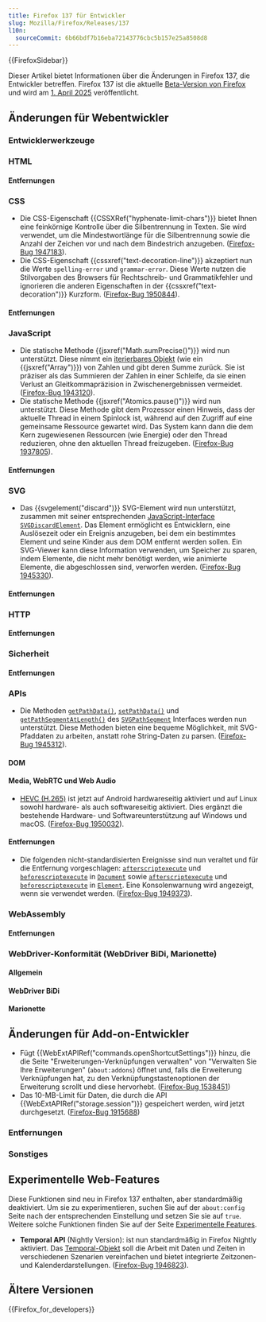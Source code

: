 ```yaml
---
title: Firefox 137 für Entwickler
slug: Mozilla/Firefox/Releases/137
l10n:
  sourceCommit: 6b66bdf7b16eba72143776cbc5b157e25a8508d8
---
```


{{FirefoxSidebar}}

Dieser Artikel bietet Informationen über die Änderungen in Firefox 137, die Entwickler betreffen. Firefox 137 ist die aktuelle [Beta-Version von Firefox](https://www.mozilla.org/en-US/firefox/channel/desktop/#beta) und wird am [1. April 2025](https://whattrainisitnow.com/release/?version=137) veröffentlicht.

## Änderungen für Webentwickler

### Entwicklerwerkzeuge

### HTML

#### Entfernungen

### CSS

- Die CSS-Eigenschaft {{CSSXRef("hyphenate-limit-chars")}} bietet Ihnen eine feinkörnige Kontrolle über die Silbentrennung in Texten. Sie wird verwendet, um die Mindestwortlänge für die Silbentrennung sowie die Anzahl der Zeichen vor und nach dem Bindestrich anzugeben. ([Firefox-Bug 1947183](https://bugzil.la/1947183)).
- Die CSS-Eigenschaft {{cssxref("text-decoration-line")}} akzeptiert nun die Werte `spelling-error` und `grammar-error`. Diese Werte nutzen die Stilvorgaben des Browsers für Rechtschreib- und Grammatikfehler und ignorieren die anderen Eigenschaften in der {{cssxref("text-decoration")}} Kurzform. ([Firefox-Bug 1950844](https://bugzil.la/1950844)).

#### Entfernungen

### JavaScript

- Die statische Methode {{jsxref("Math.sumPrecise()")}} wird nun unterstützt. Diese nimmt ein [iterierbares Objekt](/de/docs/Web/JavaScript/Reference/Iteration_protocols#the_iterable_protocol) (wie ein {{jsxref("Array")}}) von Zahlen und gibt deren Summe zurück. Sie ist präziser als das Summieren der Zahlen in einer Schleife, da sie einen Verlust an Gleitkommapräzision in Zwischenergebnissen vermeidet. ([Firefox-Bug 1943120](https://bugzil.la/1943120)).
- Die statische Methode {{jsxref("Atomics.pause()")}} wird nun unterstützt. Diese Methode gibt dem Prozessor einen Hinweis, dass der aktuelle Thread in einem Spinlock ist, während auf den Zugriff auf eine gemeinsame Ressource gewartet wird. Das System kann dann die dem Kern zugewiesenen Ressourcen (wie Energie) oder den Thread reduzieren, ohne den aktuellen Thread freizugeben. ([Firefox-Bug 1937805](https://bugzil.la/1937805)).

#### Entfernungen

### SVG

- Das {{svgelement("discard")}} SVG-Element wird nun unterstützt, zusammen mit seiner entsprechenden [JavaScript-Interface `SVGDiscardElement`](/de/docs/Web/API/SVGDiscardElement).
  Das Element ermöglicht es Entwicklern, eine Auslösezeit oder ein Ereignis anzugeben, bei dem ein bestimmtes Element und seine Kinder aus dem DOM entfernt werden sollen.
  Ein SVG-Viewer kann diese Information verwenden, um Speicher zu sparen, indem Elemente, die nicht mehr benötigt werden, wie animierte Elemente, die abgeschlossen sind, verworfen werden.
  ([Firefox-Bug 1945330](https://bugzil.la/1945330)).

#### Entfernungen

### HTTP

#### Entfernungen

### Sicherheit

#### Entfernungen

### APIs

- Die Methoden [`getPathData()`](/de/docs/Web/API/SVGPathSegment/getPathData), [`setPathData()`](/de/docs/Web/API/SVGPathSegment/setPathData) und [`getPathSegmentAtLength()`](/de/docs/Web/API/SVGPathSegment/getPathSegmentAtLength) des [`SVGPathSegment`](/de/docs/Web/API/SVGPathSegment) Interfaces werden nun unterstützt. Diese Methoden bieten eine bequeme Möglichkeit, mit SVG-Pfaddaten zu arbeiten, anstatt rohe String-Daten zu parsen. ([Firefox-Bug 1945312](https://bugzil.la/1945312)).

#### DOM

#### Media, WebRTC und Web Audio

- [HEVC (H.265)](/de/docs/Web/Media/Guides/Formats/Video_codecs#hevc_h.265) ist jetzt auf Android hardwareseitig aktiviert und auf Linux sowohl hardware- als auch softwareseitig aktiviert. Dies ergänzt die bestehende Hardware- und Softwareunterstützung auf Windows und macOS. ([Firefox-Bug 1950032](https://bugzil.la/1950032)).

#### Entfernungen

- Die folgenden nicht-standardisierten Ereignisse sind nun veraltet und für die Entfernung vorgeschlagen: [`afterscriptexecute`](/de/docs/Web/API/Document/afterscriptexecute_event) und [`beforescriptexecute`](/de/docs/Web/API/Document/beforescriptexecute_event) in [`Document`](/de/docs/Web/API/Document) sowie [`afterscriptexecute`](/de/docs/Web/API/Element/afterscriptexecute_event) und [`beforescriptexecute`](/de/docs/Web/API/Element/beforescriptexecute_event) in [`Element`](/de/docs/Web/API/Element). Eine Konsolenwarnung wird angezeigt, wenn sie verwendet werden. ([Firefox-Bug 1949373](https://bugzil.la/1949373)).

### WebAssembly

#### Entfernungen

### WebDriver-Konformität (WebDriver BiDi, Marionette)

#### Allgemein

#### WebDriver BiDi

#### Marionette

## Änderungen für Add-on-Entwickler

- Fügt {{WebExtAPIRef("commands.openShortcutSettings")}} hinzu, die die Seite "Erweiterungen-Verknüpfungen verwalten" von "Verwalten Sie Ihre Erweiterungen" (`about:addons`) öffnet und, falls die Erweiterung Verknüpfungen hat, zu den Verknüpfungstastenoptionen der Erweiterung scrollt und diese hervorhebt. ([Firefox-Bug 1538451](https://bugzil.la/1538451))
- Das 10-MB-Limit für Daten, die durch die API {{WebExtAPIRef("storage.session")}} gespeichert werden, wird jetzt durchgesetzt. ([Firefox-Bug 1915688](https://bugzil.la/1915688))

### Entfernungen

### Sonstiges

## Experimentelle Web-Features

Diese Funktionen sind neu in Firefox 137 enthalten, aber standardmäßig deaktiviert. Um sie zu experimentieren, suchen Sie auf der `about:config` Seite nach der entsprechenden Einstellung und setzen Sie sie auf `true`. Weitere solche Funktionen finden Sie auf der Seite [Experimentelle Features](/de/docs/Mozilla/Firefox/Experimental_features).

- **Temporal API** (Nightly Version): ist nun standardmäßig in Firefox Nightly aktiviert. Das [Temporal-Objekt](/de/docs/Web/JavaScript/Reference/Global_Objects/Temporal) soll die Arbeit mit Daten und Zeiten in verschiedenen Szenarien vereinfachen und bietet integrierte Zeitzonen- und Kalenderdarstellungen. ([Firefox-Bug 1946823](https://bugzil.la/1946823)).

## Ältere Versionen

{{Firefox_for_developers}}
